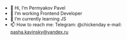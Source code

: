 - 👋 Hi, I’m Permyakov Pavel
- 👀 I’m working Frontend Developer
- 🌱 I’m currently learning JS
- 📫 How to reach me: 
Telegram: @chickenday
e-mail: pasha.kavinsky@yandex.ru
